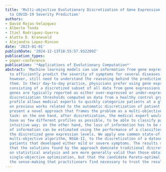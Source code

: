 ```yaml
---
title: 'Multi-objective Evolutionary Discretization of Gene Expression Profiles: Application
  to COVID-19 Severity Prediction'
authors:
- David Rojas-Velazquez
- Alberto Tonda
- Itzel Rodriguez-Guerra
- Aletta D. Kraneveld
- Alejandro Lopez-Rincon
date: '2023-01-01'
publishDate: '2024-12-13T18:55:57.932209Z'
publication_types:
- paper-conference
publication: '*Applications of Evolutionary Computation*'
abstract: 'Machine learning models can use information from gene expressions in patients
  to efficiently predict the severity of symptoms for several diseases. Medical experts,
  however, still need to understand the reasoning behind the predictions before trusting
  them. In their day-to-day practice, physicians prefer using gene expression profiles,
  consisting of a discretized subset of all data from gene expressions: in these profiles,
  genes are typically reported as either over-expressed or under-expressed, using
  discretization thresholds computed on data from a healthy control group. A discretized
  profile allows medical experts to quickly categorize patients at a glance. Building
  on previous works related to the automatic discretization of patient profiles, we
  present a novel approach that frames the problem as a multi-objective optimization
  task: on the one hand, after discretization, the medical expert would prefer to
  have as few different profiles as possible, to be able to classify patients in an
  intuitive way; on the other hand, the loss of information has to be minimized. Loss
  of information can be estimated using the performance of a classifier trained on
  the discretized gene expression levels. We apply one common state-of-the-art evolutionary
  multi-objective algorithm, NSGA-II, to the discretization of a dataset of COVID-19
  patients that developed either mild or severe symptoms. The results show not only
  that the solutions found by the approach dominate traditional discretization based
  on statistical analysis and are more generally valid than those obtained through
  single-objective optimization, but that the candidate Pareto-optimal solutions preserve
  the sense-making that practitioners find necessary to trust the results.'
---
```

